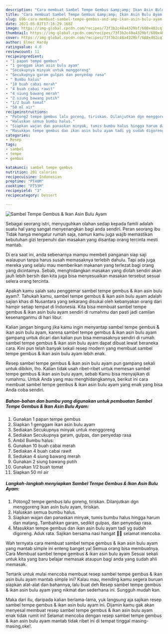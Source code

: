 ```yaml
---
description: "Cara membuat Sambel Tempe Gembus &amp;amp; Ikan Asin Bulu Ayam Sederhana Untuk Jualan"
title: "Cara membuat Sambel Tempe Gembus &amp;amp; Ikan Asin Bulu Ayam Sederhana Untuk Jualan"
slug: 696-cara-membuat-sambel-tempe-gembus-and-amp-ikan-asin-bulu-ayam-sederhana-untuk-jualan
date: 2021-05-02T17:16:29.168Z
image: https://img-global.cpcdn.com/recipes/73f3b2c48a4329bf/680x482cq70/sambel-tempe-gembus-ikan-asin-bulu-ayam-foto-resep-utama.jpg
thumbnail: https://img-global.cpcdn.com/recipes/73f3b2c48a4329bf/680x482cq70/sambel-tempe-gembus-ikan-asin-bulu-ayam-foto-resep-utama.jpg
cover: https://img-global.cpcdn.com/recipes/73f3b2c48a4329bf/680x482cq70/sambel-tempe-gembus-ikan-asin-bulu-ayam-foto-resep-utama.jpg
author: Elmer Hardy
ratingvalue: 4.6
reviewcount: 11
recipeingredient:
- "1 papan tempe gembus"
- "1 genggam ikan asin bulu ayam"
- "Secukupnya minyak untuk menggoreng"
- "Secukupnya garam gulpas dan penyedap rasa"
- " Bumbu halus"
- "10 buah cabai merah"
- "4 buah cabai rawit"
- "4 siung bawang merah"
- "2 siung bawang putih"
- "1/2 buah tomat"
- "50 ml air"
recipeinstructions:
- "Potong2 tempe gembus lalu goreng, tiriskan. Dilanjutkan dgn menggoreng ikan asin bulu ayam, tiriskan."
- "Haluskan semua bumbu halus."
- "Siapkan wajan dan panaskan minyak, tumis bumbu halus hingga harum dan matang. Tambahkan garam, sedikit gulpas, dan penyedap rasa."
- "Masukkan tempe gembus dan ikan asin bulu ayam tadi yg sudah digoreng. Aduk rata. Sajikan bersama nasi hangat 🥰😍 selamat mencoba."
categories:
- Resep
tags:
- sambel
- tempe
- gembus

katakunci: sambel tempe gembus 
nutrition: 201 calories
recipecuisine: Indonesian
preptime: "PT40M"
cooktime: "PT53M"
recipeyield: "3"
recipecategory: Dessert

---
```



![Sambel Tempe Gembus &amp; Ikan Asin Bulu Ayam](https://img-global.cpcdn.com/recipes/73f3b2c48a4329bf/680x482cq70/sambel-tempe-gembus-ikan-asin-bulu-ayam-foto-resep-utama.jpg)

Sebagai seorang istri, menyuguhkan olahan sedap kepada famili adalah suatu hal yang sangat menyenangkan bagi anda sendiri. Peran seorang ibu Tidak hanya mengatur rumah saja, namun kamu juga wajib memastikan kebutuhan gizi terpenuhi dan masakan yang disantap orang tercinta mesti mantab.

Di era  saat ini, anda sebenarnya mampu membeli panganan siap saji walaupun tanpa harus susah memasaknya terlebih dahulu. Tapi ada juga mereka yang selalu mau memberikan makanan yang terlezat bagi orang yang dicintainya. Sebab, menghidangkan masakan yang diolah sendiri akan jauh lebih bersih dan kita juga bisa menyesuaikan masakan tersebut sesuai selera orang tercinta. 



Apakah kamu salah satu penggemar sambel tempe gembus &amp; ikan asin bulu ayam?. Tahukah kamu, sambel tempe gembus &amp; ikan asin bulu ayam adalah sajian khas di Nusantara yang sekarang disukai oleh kebanyakan orang dari hampir setiap tempat di Indonesia. Kita bisa membuat sambel tempe gembus &amp; ikan asin bulu ayam sendiri di rumahmu dan pasti jadi camilan kesenanganmu di hari libur.

Kalian jangan bingung jika kamu ingin menyantap sambel tempe gembus &amp; ikan asin bulu ayam, karena sambel tempe gembus &amp; ikan asin bulu ayam gampang untuk dicari dan kalian pun bisa memasaknya sendiri di rumah. sambel tempe gembus &amp; ikan asin bulu ayam dapat dibuat lewat beraneka cara. Kini pun telah banyak sekali resep modern yang membuat sambel tempe gembus &amp; ikan asin bulu ayam lebih enak.

Resep sambel tempe gembus &amp; ikan asin bulu ayam pun gampang sekali untuk dibikin, lho. Kalian tidak usah ribet-ribet untuk memesan sambel tempe gembus &amp; ikan asin bulu ayam, sebab Kamu bisa menyajikan di rumahmu. Untuk Anda yang mau menghidangkannya, berikut ini cara membuat sambel tempe gembus &amp; ikan asin bulu ayam yang enak yang bisa Anda coba sendiri.

<!--inarticleads1-->

##### Bahan-bahan dan bumbu yang digunakan untuk pembuatan Sambel Tempe Gembus &amp; Ikan Asin Bulu Ayam:

1. Gunakan 1 papan tempe gembus
1. Siapkan 1 genggam ikan asin bulu ayam
1. Sediakan Secukupnya minyak untuk menggoreng
1. Sediakan Secukupnya garam, gulpas, dan penyedap rasa
1. Ambil  Bumbu halus:
1. Gunakan 10 buah cabai merah
1. Sediakan 4 buah cabai rawit
1. Sediakan 4 siung bawang merah
1. Gunakan 2 siung bawang putih
1. Gunakan 1/2 buah tomat
1. Siapkan 50 ml air




<!--inarticleads2-->

##### Langkah-langkah menyiapkan Sambel Tempe Gembus &amp; Ikan Asin Bulu Ayam:

1. Potong2 tempe gembus lalu goreng, tiriskan. Dilanjutkan dgn menggoreng ikan asin bulu ayam, tiriskan.
1. Haluskan semua bumbu halus.
1. Siapkan wajan dan panaskan minyak, tumis bumbu halus hingga harum dan matang. Tambahkan garam, sedikit gulpas, dan penyedap rasa.
1. Masukkan tempe gembus dan ikan asin bulu ayam tadi yg sudah digoreng. Aduk rata. Sajikan bersama nasi hangat 🥰😍 selamat mencoba.




Wah ternyata cara membuat sambel tempe gembus &amp; ikan asin bulu ayam yang mantab simple ini enteng banget ya! Semua orang bisa membuatnya. Cara Membuat sambel tempe gembus &amp; ikan asin bulu ayam Sesuai sekali untuk kita yang baru belajar memasak ataupun bagi anda yang sudah ahli memasak.

Tertarik untuk mulai mencoba membuat resep sambel tempe gembus &amp; ikan asin bulu ayam mantab simple ini? Kalau mau, mending kamu segera buruan siapkan alat-alat dan bahannya, lalu buat deh Resep sambel tempe gembus &amp; ikan asin bulu ayam yang nikmat dan sederhana ini. Sungguh mudah kan. 

Maka dari itu, daripada kalian berlama-lama, yuk langsung aja sajikan resep sambel tempe gembus &amp; ikan asin bulu ayam ini. Dijamin kamu gak akan menyesal membuat resep sambel tempe gembus &amp; ikan asin bulu ayam enak tidak rumit ini! Selamat mencoba dengan resep sambel tempe gembus &amp; ikan asin bulu ayam mantab tidak ribet ini di tempat tinggal masing-masing,oke!.

